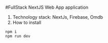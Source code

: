#FullStack NextJS Web App application

1. Technology stack: NextJs, Firebase, Omdb
2. How to install
```
npm i
npm run dev
```
